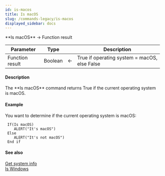 ```yaml
---
id: is-macos
title: Is macOS
slug: /commands-legacy/is-macos
displayed_sidebar: docs
---
```


<!--REF #_command_.Is macOS.Syntax-->**Is macOS** -> Function result<!-- END REF-->
<!--REF #_command_.Is macOS.Params-->
| Parameter | Type |  | Description |
| --- | --- | --- | --- |
| Function result | Boolean | &larr; | True if operating system = macOS, else False |

<!-- END REF-->

#### Description 

<!--REF #_command_.Is macOS.Summary-->The **Is macOS** command returns True if the current operating system is macOS.<!-- END REF--> 

#### Example 

You want to determine if the current operating system is macOS:

```4d
 If(Is macOS)
    ALERT("It's macOS")
 Else
    ALERT("It's not macOS")
 End if
```

#### See also 

[Get system info](get-system-info.md)  
[Is Windows](is-windows.md)  